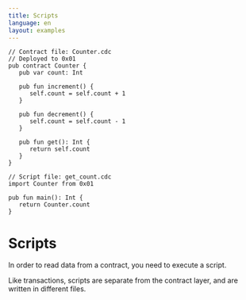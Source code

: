 ```yaml
---
title: Scripts
language: en
layout: examples
---
```


```cadence
// Contract file: Counter.cdc
// Deployed to 0x01
pub contract Counter {
   pub var count: Int

   pub fun increment() {
      self.count = self.count + 1
   }

   pub fun decrement() {
      self.count = self.count - 1
   }

   pub fun get(): Int {
      return self.count
   }
}
```

```cadence
// Script file: get_count.cdc
import Counter from 0x01

pub fun main(): Int {
   return Counter.count
}
```

# Scripts

In order to read data from a contract, you need to execute a script.

Like transactions, scripts are separate from the contract layer, and are written in different files.
